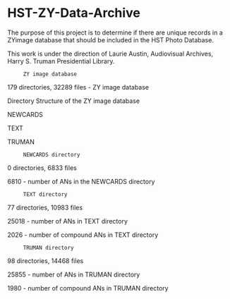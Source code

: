 # HST-ZY-Data-Archive
The purpose of this project is to determine if there are unique records in a ZYimage database that should be included in the HST Photo Database.

This work is under the direction of Laurie Austin, Audiovisual Archives, Harry S. Truman Presidential Library.

        ​ ZY image database

179 directories, 32289 files - ZY image database

Directory Structure of the ZY image database

  NEWCARDS

  TEXT

  TRUMAN

        ​ NEWCARDS directory

0 directories, 6833 files

6810 - number of ANs in the NEWCARDS directory

        ​ TEXT directory

77 directories, 10983 files

25018  - number of ANs in TEXT directory

2026 - number of compound ANs in TEXT directory

        ​ TRUMAN directory

98 directories, 14468 files

25855 - number of ANs in TRUMAN directory

1980 - number of compound ANs in TRUMAN directory

